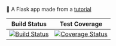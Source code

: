 :memo: A Flask app made from a [tutorial](http://flask.pocoo.org/docs/0.10/tutorial/)

| Build Status | Test Coverage |
| ------------ | ------------- |
| [![Build Status](https://travis-ci.org/felipemfp/hello-flask.svg?branch=master)](https://travis-ci.org/felipemfp/hello-flask) | [![Coverage Status](https://coveralls.io/repos/github/felipemfp/hello-flask/badge.svg?branch=master)](https://coveralls.io/github/felipemfp/hello-flask?branch=master) |
